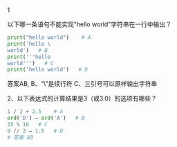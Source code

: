 1

以下哪一条语句不能实现"hello world"字符串在一行中输出？

```python
print("hello world")    # A
print('hello \
world')   # B
print('''hello 
world''')   # C
print('hello world')   # D
```

答案AB,     B、“\”是续行符 C、三引号可以原样输出字符串

2、以下表达式的计算结果是3（或3.0）的选项有哪些？

```python
1 / 2 + 2.5    # A
ord('D') – ord('A')   # B
35 % 10   # C
9 // 2 – 1.5   # D
# 答案 AB
```


